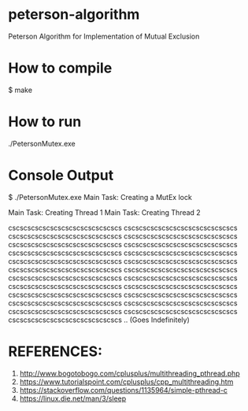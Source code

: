 # peterson-algorithm
Peterson Algorithm for Implementation of Mutual Exclusion

# How to compile
$ make

# How to run
./PetersonMutex.exe

# Console Output
$ ./PetersonMutex.exe
Main Task: Creating a MutEx lock

Main Task: Creating Thread 1
Main Task: Creating Thread 2

cscscscscscscscscscscscscscscs
cscscscscscscscscscscscscscscs
cscscscscscscscscscscscscscscs
cscscscscscscscscscscscscscscs
cscscscscscscscscscscscscscscs
cscscscscscscscscscscscscscscs
cscscscscscscscscscscscscscscs
cscscscscscscscscscscscscscscs
cscscscscscscscscscscscscscscs
cscscscscscscscscscscscscscscs
cscscscscscscscscscscscscscscs
cscscscscscscscscscscscscscscs
cscscscscscscscscscscscscscscs
cscscscscscscscscscscscscscscs
cscscscscscscscscscscscscscscs
cscscscscscscscscscscscscscscs
cscscscscscscscscscscscscscscs
cscscscscscscscscscscscscscscs
cscscscscscscscscscscscscscscs
cscscscscscscscscscscscscscscs
cscscscscscscscscscscscscscscs
cscscscscscscscscscscscscscscs
cscscscscscscscscscscscscscscs
.. (Goes Indefinitely)

# REFERENCES:

1. http://www.bogotobogo.com/cplusplus/multithreading_pthread.php
2. https://www.tutorialspoint.com/cplusplus/cpp_multithreading.htm
3. https://stackoverflow.com/questions/1135964/simple-pthread-c
4. https://linux.die.net/man/3/sleep
